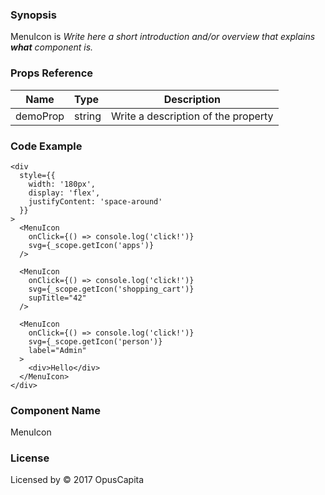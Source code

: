 ### Synopsis

MenuIcon is 
*Write here a short introduction and/or overview that explains **what** component is.*

### Props Reference

| Name                           | Type                    | Description                                                 |
| ------------------------------ | :---------------------- | ----------------------------------------------------------- |
| demoProp                       | string                  | Write a description of the property                         |

### Code Example

```
<div 
  style={{
    width: '180px', 
    display: 'flex', 
    justifyContent: 'space-around'
  }}
>
  <MenuIcon 
    onClick={() => console.log('click!')}
    svg={_scope.getIcon('apps')}
  />
  
  <MenuIcon 
    onClick={() => console.log('click!')}
    svg={_scope.getIcon('shopping_cart')}
    supTitle="42"
  />
  
  <MenuIcon 
    onClick={() => console.log('click!')}
    svg={_scope.getIcon('person')}
    label="Admin"
  >
    <div>Hello</div>
  </MenuIcon>
</div>
```

### Component Name

MenuIcon

### License

Licensed by © 2017 OpusCapita

